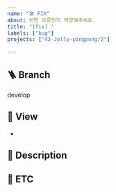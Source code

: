 ```yaml
---
name: "🛠️ FIX"
about: 어떤 오류인지 작성해주세요.
title: "[fix] "
labels: ["bug"]
projects: ["42-Jolly-pingpong/2"]

---
```


## 🪜 Branch
<!--
어떤 브랜치에서 해당 오류를 만났는지 알려주세요
특별한 경우가 아니라면 develop 브랜치일거에요!
운영 환경에서 에러가 난 경우 tag를 입력해주세요!!
-->
develop

## 🎨 View
<!--
이슈 연결이 가능한 '#'으로 view과 연결해주세요
-->
-


## 📢 Description
<!--
발생한 문제를 잘 설명해주세요
담당 개발자가 손쉽게 해결할 수 있도록 잘 알려주세요
-->


## 🐣 ETC
<!--
기타사항, 특이사항을 알려주세요
-->
